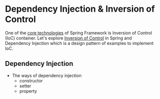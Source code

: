 # Dependency Injection & Inversion of Control

One of the [core technologies](https://docs.spring.io/spring-framework/docs/current/reference/html/core.html#beans-introduction) of Spring Framework is Inversion of Control (IoC) container.
Let's explore [Inversion of Control](https://en.wikipedia.org/wiki/Inversion_of_control) in Spring and Dependency Injection which is a design pattern of examples to implement IoC.


## Dependency Injection
- The ways of dependency injection
  - constructor
  - setter
  - property
